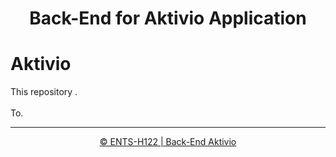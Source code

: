 <p align="center"> 
  </a>
  <h1 align="center">
    Back-End for Aktivio Application
  </h1>
</P>    

# Aktivio
<p align="justify">
    <a>This repository .<br><br>
To. </a>
</p>

---
<p align="center">
    <a href="https://github.com/capstone-entsh122"> © ENTS-H122 | Back-End Aktivio </a>
</p>
